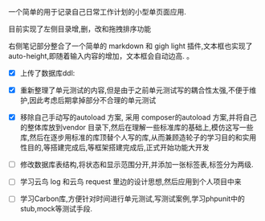 一个简单的用于记录自己日常工作计划的小型单页面应用.

目前实现了左侧目录增,删，改和拖拽排序功能

右侧笔记部分整合了一个简单的 markdown 和 gigh light 插件,文本框也实现了 auto-height,即随着输入内容的增加，文本框会自动边高. 。

- [x] 上传了数据库ddl:
- [x] 重新整理了单元测试的内容,但是由于之前单元测试写的耦合性太强,不便于维护,因此考虑后期拿掉部分不合理的单元测试
- [x] 移除自己手动写的autoload 方案, 采用 composer的autoload 方案,并将自己的整体库放到vendor 目录下,然后在理解一些标准库的基础上,模仿这写一些库,然后在逐步用标准的库顶替个人写的库,从而兼顾造轮子的学习目的和实用性目的,等搭建完成后,等框架搭建完成后,正式开始功能大开发
- [ ] 修改数据库表结构,将状态和显示范围分开,并添加一张标签表,标签分为两级.
- [ ] 学习云鸟 log 和云鸟 request 里边的设计思想,然后应用到个人项目中来
- [ ] 学习Carbon库,方便针对时间进行单元测试,写测试案例,学习phpunit中的stub,mock等测试手段.

